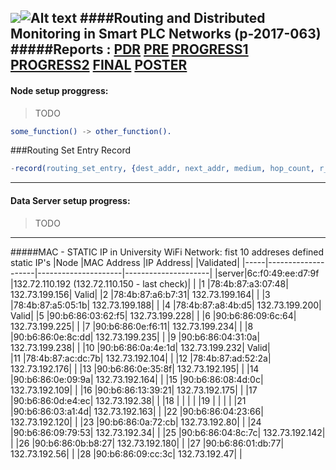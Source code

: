 ![](http://in.bgu.ac.il/Style%20Library/he-IL/Images/logotextfull.gif)![Alt text](http://in.bgu.ac.il/Style%20Library/Images/bgu/general/logo-simbol.gif)
####Routing and Distributed Monitoring in Smart PLC Networks (p-2017-063)               
#####Reports :    [PDR](https://drive.google.com/open?id=0BwYXH0n9ZthMblJyOXNEZzBxWjg)      [PRE]()       [PROGRESS1]()       [PROGRESS2]()       [FINAL]()       [POSTER]()
---
#### Node setup proggress:
>TODO
>
>
```erlang
some_function() -> other_function().
```
###Routing Set Entry Record
```erlang
-record(routing_set_entry, {dest_addr, next_addr, medium, hop_count, r_seq_number, bidirectional, valid_time}).
```

---
#### Data Server setup progress:
>TODO
>
>
---
#####MAC - STATIC IP in University WiFi Network: fist 10 addreses defined static IP's
|Node    |MAC Address             |IP Address|           |Validated|
|-----|--------------------|---------------------|---------------------|
|server|6c:f0:49:ee:d7:9f	|132.72.110.192	(132.72.110.150 - last check)|		|
|1	|78:4b:87:a3:07:48|	132.73.199.156|     Valid|
|2	|78:4b:87:a6:b7:31|	132.73.199.164|		|
|3	|78:4b:87:a5:05:1b|	132.73.199.188|		|
|4	|78:4b:87:a8:4b:d5|	132.73.199.200|    Valid|
|5	|90:b6:86:03:62:f5|	132.73.199.228|		|
|6	|90:b6:86:09:6c:64|	132.73.199.225|		|
|7	|90:b6:86:0e:f6:11|	132.73.199.234|		|
|8	|90:b6:86:0e:8c:dd|	132.73.199.235|		|
|9	|90:b6:86:04:31:0a|	132.73.199.238|		|
|10	|90:b6:86:0a:4e:1d|	132.73.199.232|     Valid|		
|11	|78:4b:87:ac:dc:7b|	132.73.192.104|		|
|12	|78:4b:87:ad:52:2a|	132.73.192.176|		|
|13	|90:b6:86:0e:35:8f|	132.73.192.195|		|
|14	|90:b6:86:0e:09:9a|	132.73.192.164|		|
|15	|90:b6:86:08:4d:0c|	132.73.192.109|		|
|16	|90:b6:86:13:39:21|	132.73.192.175|		|
|17	|90:b6:86:0d:e4:ec|	132.73.192.38|		|
|18	|                 |                  |          |
|19     |                 |                  |          |
|21	|90:b6:86:03:a1:4d|	132.73.192.163|		|
|22	|90:b6:86:04:23:66|	132.73.192.120|		|
|23	|90:b6:86:0a:72:cb|	132.73.192.80|		|
|24	|90:b6:86:09:79:53|	132.73.192.34|		|
|25	|90:b6:86:04:8c:7c|	132.73.192.142|		|
|26	|90:b6:86:0b:b8:27|	132.73.192.180|		|
|27	|90:b6:86:01:db:77|	132.73.192.56|		|
|28	|90:b6:86:09:cc:3c|	132.73.192.47|		|